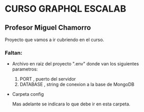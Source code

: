 # CURSO GRAPHQL ESCALAB

## Profesor Miguel Chamorro

Proyecto que vamos a ir cubriendo en el curso.

### Faltan:

- Archivo en raiz del proyecto ".env" donde van los siguientes parametros:

  1. PORT , puerto del servidor
  2. DATABASE , string de conexion a la base de MongoDB

- Carpeta config

  Mas adelante se indicara lo que debe ir en esta carpeta.
